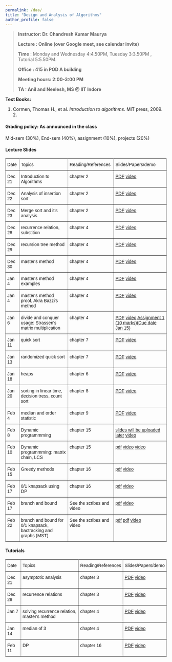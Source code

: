 ```yaml
---
permalink: /daa/
title: "Design and Analysis of Algorithms"
author_profile: false
---
```


>**Instructor:    Dr. Chandresh Kumar Maurya**
>
>**Lecture     :   Online (over Google meet, see calendar invite)**        
>
>**Time**         :    Monday and Wednesday 4:4.50PM, Tuesday 3:3.50PM , Tutorial 5:5.50PM.
>
>**Office       :    415 in POD A building** 
>
>**Meeting hours: 2:00-3:00  PM**  
>
>**TA			:   Anil and Neelesh, MS @ IIT Indore**

  **Text Books:**

  1.  Cormen, Thomas H., et al. *Introduction to algorithms*. MIT press, 2009.
        2. 

#### Grading policy: As announced in the class  

Mid-sem (30%), End-sem (40%), assignment (10%), projects (20%)

#### Lecture Slides

<style type="text/css">
.tg  {border-collapse:collapse;border-spacing:0;}
.tg td{font-family:Arial, sans-serif;font-size:14px;padding:10px 5px;border-style:solid;border-width:1px;overflow:hidden;word-break:normal;border-color:black;}
.tg th{font-family:Arial, sans-serif;font-size:14px;font-weight:normal;padding:10px 5px;border-style:solid;border-width:1px;overflow:hidden;word-break:normal;border-color:black;}
.tg .tg-0pky{border-color:inherit;text-align:left;vertical-align:top}
</style>
<table class="tg">
  <tr>
    <th class="tg-0pky">Date</th>
    <th class="tg-0pky">Topics</th>
    <th class="tg-0pky">Reading/References</th>
    <th class="tg-0pky">Slides/Papers/demo</th>
  </tr>
   <tr>
    <td class="tg-0pky">Dec 21</td>
    <td class="tg-0pky">Introduction to Algorithms</td>
    <td class="tg-0pky">chapter 2</td>
       <td class="tg-0pky"> <a href="https://drive.google.com/file/d/1mQmMETK8-muS2TDJtn1xbxspshdc01_x/view?usp=sharing">PDF</a>
       <a href="https://drive.google.com/file/d/1WHp8Ih2hxN4K5UXM0CcvMul3tNSjuBbL/view?usp=sharing"> video</a>
       </td> 
  </tr>
     <tr>
    <td class="tg-0pky">Dec 22</td>
    <td class="tg-0pky">Analysis of insertion sort</td>
    <td class="tg-0pky">chapter 2</td>
       <td class="tg-0pky"> <a href="https://drive.google.com/file/d/1mQmMETK8-muS2TDJtn1xbxspshdc01_x/view?usp=sharing">PDF</a>
       <a href="https://drive.google.com/file/d/18K6L5ut0jeZBvZ4zWNPZjfz_59n7ZZLM/view?usp=sharing">video</a>
       </td> 
  </tr>
     <tr>
    <td class="tg-0pky">Dec 23</td>
    <td class="tg-0pky">Merge sort and it's analysis</td>
    <td class="tg-0pky">chapter 2</td>
       <td class="tg-0pky"> <a href="https://drive.google.com/file/d/1mQmMETK8-muS2TDJtn1xbxspshdc01_x/view?usp=sharing">PDF</a>
       <a href=" https://drive.google.com/file/d/15HJsEpK_1bvGAXFPXUUufvDn5CniY4-p/view?usp=sharing">video</a>
       </td> 
  </tr>
      <tr>
    <td class="tg-0pky">Dec 28</td>
    <td class="tg-0pky">recurrence relation, substition </td>
    <td class="tg-0pky">chapter 4</td>
       <td class="tg-0pky"> <a href="https://drive.google.com/file/d/1yZfQpwqtxtu2vWtyCYypDHd-JB4VZYnF/view?usp=sharing">PDF</a>
       <a href="https://drive.google.com/file/d/1DxQmGy8qflN19ujSjMrO543SZUfaXI2R/view?usp=sharing">video</a>
       </td> 
  </tr>
     <tr>
    <td class="tg-0pky">Dec 29</td>
    <td class="tg-0pky"> recursion tree method</td>
    <td class="tg-0pky">chapter 4</td>
       <td class="tg-0pky"> <a href="https://drive.google.com/file/d/1yZfQpwqtxtu2vWtyCYypDHd-JB4VZYnF/view?usp=sharing">PDF</a>
       <a href=" https://drive.google.com/file/d/1Kefj2QrkgoUWWB5lpWBy0nE2EFy6fWbp/view?usp=sharing">video</a>
       </td> 
  </tr>
     <tr>
    <td class="tg-0pky">Dec 30</td>
    <td class="tg-0pky"> master's method</td>
    <td class="tg-0pky">chapter 4</td>
       <td class="tg-0pky"> <a href="https://drive.google.com/file/d/1yZfQpwqtxtu2vWtyCYypDHd-JB4VZYnF/view?usp=sharing">PDF</a>
       <a href="https://drive.google.com/file/d/1RQhxnCCx5vxucq4_OJloqUesW-USu6C-/view?usp=sharing">video</a>
       </td> 
  </tr>
      <tr>
    <td class="tg-0pky">Jan 4</td>
    <td class="tg-0pky"> master's method examples</td>
    <td class="tg-0pky">chapter 4</td>
       <td class="tg-0pky"> <a href="https://drive.google.com/file/d/1yZfQpwqtxtu2vWtyCYypDHd-JB4VZYnF/view?usp=sharing">PDF</a>
       <a href="https://drive.google.com/file/d/1T_lK_NfS3ssFkSdPkGJUvos4AiXJfaNc/view?usp=sharing">video</a>
       </td> 
  </tr>
       <tr>
    <td class="tg-0pky">Jan 4</td>
    <td class="tg-0pky"> master's method proof, Akra Bazzi's method</td>
    <td class="tg-0pky">chapter 4</td>
       <td class="tg-0pky"> <a href="https://drive.google.com/file/d/126Qlxz97plg4UcBX6yXKS1-9aeZbus6j/view?usp=sharing">PDF</a>
       <a href="https://drive.google.com/file/d/15ExhSgqAlURGgS6_EkLPGJJ8uz6mUL2y/view?usp=sharing">video</a>
       </td> 
  </tr>
        <tr>
    <td class="tg-0pky">Jan 6</td>
    <td class="tg-0pky">divide and conquer usage: Strassen's matrix multiplication </td>
    <td class="tg-0pky">chapter 4</td>
       <td class="tg-0pky"> <a href="https://drive.google.com/file/d/126Qlxz97plg4UcBX6yXKS1-9aeZbus6j/view?usp=sharing">PDF</a>
       <a href="https://drive.google.com/file/d/1UD6lnv45f6EDCbJX_nCm-RkREs2U2jHL/view?usp=sharing">video</a>
           <a href="  https://drive.google.com/file/d/1z_5C6LzEQjuFcDa8LzqAUDYvGEVzhRvf/view?usp=sharing">Assignment 1 (10 marks)(Due date Jan 15)</a>
       </td>           
  </tr>
      <tr>
    <td class="tg-0pky">Jan 11</td>
    <td class="tg-0pky"> quick sort</td>
    <td class="tg-0pky">chapter 7</td>
       <td class="tg-0pky"> <a href="https://drive.google.com/file/d/15Z40cmoV_pUY3Zx_mXBywPtLJi0zEfvM/view?usp=sharing">PDF</a>
       <a href="https://drive.google.com/file/d/1sECt0wRvNxpCacvcZDITuJfEX7qQR8LQ/view?usp=sharing">video</a>
       </td> 
  </tr>
     <tr>
    <td class="tg-0pky">Jan 13</td>
    <td class="tg-0pky">randomized  quick sort</td>
    <td class="tg-0pky">chapter 7</td>
       <td class="tg-0pky"> <a href="https://drive.google.com/file/d/15Z40cmoV_pUY3Zx_mXBywPtLJi0zEfvM/view?usp=sharing">PDF</a>
       <a href="https://drive.google.com/file/d/1CIjAzILPLpaBXGp2gOQ8TnVVczqaZf3x/view?usp=sharing">video</a>
       </td> 
  </tr>
     <tr>
    <td class="tg-0pky">Jan 18</td>
    <td class="tg-0pky">heaps</td>
    <td class="tg-0pky">chapter 6</td>
       <td class="tg-0pky"> <a href="https://drive.google.com/file/d/1PUzkOYuhQWuqeQRIk3YdABgtLCuL4UbK/view?usp=sharing">PDF</a>
       <a href="https://drive.google.com/file/d/17fiRFkcN93Yxy_W7N0U_SKMTNZGQ79rC/view?usp=sharing">video</a>
       </td> 
  </tr>
     <tr>
    <td class="tg-0pky">Jan 20</td>
    <td class="tg-0pky">sorting in linear time, decision tress, count sort</td>
    <td class="tg-0pky">chapter 8</td>
       <td class="tg-0pky"> <a href="https://drive.google.com/file/d/1hBTjI8xkJSmmOIClwVymLssRvCKUcn8_/view?usp=sharing">PDF</a>
       <a href="https://drive.google.com/file/d/1BzEwfP5NYxg0bSbmLOqxGHLZosG9V6Rt/view?usp=sharing">video</a>
       </td> 
  </tr>
     <tr>
    <td class="tg-0pky">Feb 4</td>
    <td class="tg-0pky">median and order statistic</td>
    <td class="tg-0pky">chapter 9</td>
       <td class="tg-0pky"> <a href="https://drive.google.com/file/d/1q-ltu33qltackucxZCFCIhw63yIbKcl9/view?usp=sharing">PDF</a>
       <a href="https://drive.google.com/file/d/1Y9NyxJRWUvyfDZgOIgLoSsEjr7JIJipr/view?usp=sharing">video</a>
       </td> 
  </tr>
     <tr>
    <td class="tg-0pky">Feb 8</td>
    <td class="tg-0pky">Dynamic programmming</td>
    <td class="tg-0pky">chapter 15</td>
       <td class="tg-0pky"> <a href="">slides will be uploaded later</a>
       <a href=" https://drive.google.com/file/d/18GWeABisdi8u4ZIVQKl-eUnOqBXVwrgt/view?usp=sharing">video</a>
       </td> 
  </tr> 
      <tr>
    <td class="tg-0pky">Feb 10</td>
    <td class="tg-0pky">Dynamic programmming: matrix chain, LCS</td>
    <td class="tg-0pky">chapter 15</td>
       <td class="tg-0pky"> <a href="https://drive.google.com/file/d/1ClE6J81jsxQUMEOlqP7958oCbvd0lmvJ/view?usp=sharing">pdf</a>
       <a href=" https://drive.google.com/file/d/1rkZoSX1jFuRIIvlOHFuxGzWsNJ6CbvD6/view?usp=sharing">video</a>
            <a href="https://drive.google.com/file/d/1hJZsmHBL2N74awNyPr5vwETNO1ghFUEC/view?usp=sharing">video</a>
       </td> 
  </tr>  
      <tr>
    <td class="tg-0pky">Feb 15</td>
    <td class="tg-0pky">Greedy methods</td>
    <td class="tg-0pky">chapter 16</td>
       <td class="tg-0pky"> <a href="https://drive.google.com/file/d/1BqPjtqJZP9sIpEH1Up7tMx1b3glcpTov/view?usp=sharing">pdf</a>
       <a href="https://drive.google.com/file/d/1C8z_PyJWBddl6TVvjRvX74vRQMO58pZQ/view?usp=sharing">video</a>          
       </td> 
    </tr>
     <tr>
    <td class="tg-0pky">Feb 17</td>
    <td class="tg-0pky">0/1 knapsack using DP</td>
    <td class="tg-0pky">chapter 16</td>
       <td class="tg-0pky"> <a href="https://drive.google.com/file/d/1HhubX8VW9WMLMk0LdasuAYwVXtIWjn3g/view?usp=sharing">pdf</a>
       <a href="https://drive.google.com/file/d/1lX--AlYglk7OSpvYknk5Qkv35TH0jf-y/view?usp=sharing">video</a>          
       </td> 
    </tr>
     <tr>
    <td class="tg-0pky">Feb 17</td>
    <td class="tg-0pky">branch and bound</td></td>
    <td class="tg-0pky">See the scribes and video</td>
       <td class="tg-0pky"> <a href="https://drive.google.com/file/d/1n0S21tAo7k4WEZhq_Y5TS5VtTCbm7SUF/view?usp=sharing">pdf</a>
       <a href="https://drive.google.com/file/d/1Ki90ooGB1tD5hTNKq6TF3oBlIk1tBBl-/view?usp=sharing">video</a>          
       </td> 
    </tr>
 <tr>
    <td class="tg-0pky">Feb 22</td>
    <td class="tg-0pky">branch and bound for 0/1 knapsack, bactracking and graphs (MST) </td></td>
    <td class="tg-0pky">See the scribes and video</td>
       <td class="tg-0pky"> <a href="https://drive.google.com/file/d/1urARYCOiA82gtNABRqRG_iqmEl1jhVWh/view?usp=sharing">pdf</a>
            <a href="https://drive.google.com/file/d/12FyK1vdJb2Pk-KmTkZyfmRBNPp9cT8te/view?usp=sharing">pdf</a>
       <a href="https://drive.google.com/file/d/1cdWW9_EAc6UeZPISWc9qEraZjQKS2LV7/view?usp=sharing">video</a>          
       </td> 
    </tr>
   </table>




#### Tutorials

<style type="text/css">
.tg  {border-collapse:collapse;border-spacing:0;}
.tg td{font-family:Arial, sans-serif;font-size:14px;padding:10px 5px;border-style:solid;border-width:1px;overflow:hidden;word-break:normal;border-color:black;}
.tg th{font-family:Arial, sans-serif;font-size:14px;font-weight:normal;padding:10px 5px;border-style:solid;border-width:1px;overflow:hidden;word-break:normal;border-color:black;}
.tg .tg-0pky{border-color:inherit;text-align:left;vertical-align:top}
</style>
<table class="tg">
    <tr>
    <th class="tg-0pky">Date</th>
    <th class="tg-0pky">Topics</th>
    <th class="tg-0pky">Reading/References</th>
    <th class="tg-0pky">Slides/Papers/demo</th>
  </tr>
   <tr>
    <td class="tg-0pky">Dec 21</td>
    <td class="tg-0pky">asymptotic analysis</td>
    <td class="tg-0pky">chapter 3</td>
       <td class="tg-0pky"> <a href="https://drive.google.com/file/d/1mQmMETK8-muS2TDJtn1xbxspshdc01_x/view?usp=sharing">PDF</a>
       <a href="https://drive.google.com/file/d/1vyY2t8O2sGQUZ4qJt7aTzLBvqLnnvizn/view?usp=sharing"> video</a>
       </td> 
  </tr>
     <tr>
    <td class="tg-0pky">Dec 28</td>
    <td class="tg-0pky">recurrence relations</td>
    <td class="tg-0pky">chapter 3</td>
       <td class="tg-0pky"> <a href="https://drive.google.com/file/d/18tT3SQXPssOKzhTvmAxo9j_sQH4LZ-dO/view?usp=sharing">PDF</a>
       <a href="https://drive.google.com/file/d/1rfEJIfc5kCYwIdQRkpUxD5fOQGuQUGq_/view?usp=sharing"> video</a>
       </td> 
  </tr>
    </tr>
     <tr>
    <td class="tg-0pky">Jan 7</td>
    <td class="tg-0pky">solving recurrence relation, master's method</td>
    <td class="tg-0pky">chapter 4</td>
       <td class="tg-0pky"> <a href="https://drive.google.com/file/d/1QeWVliUGGdW_qDEdTb1nionQg3-M6Yas/view?usp=sharing">PDF</a>
       <a href="https://drive.google.com/file/d/1rfEJIfc5kCYwIdQRkpUxD5fOQGuQUGq_/view?usp=sharing"> video</a>
       </td> 
  </tr>
 </tr>
     <tr>
    <td class="tg-0pky">Jan 14</td>
    <td class="tg-0pky">median of 3</td>
    <td class="tg-0pky">chapter 4</td>
       <td class="tg-0pky"> <a href="https://drive.google.com/file/d/1LZt3dSiVS39lttdLRJI-UbXhzbjqgF4A/view?usp=sharing">PDF</a>
       <a href="https://drive.google.com/file/d/1-4Vog3EKz-0lm163mDHuVOOOBHK96wmV/view?usp=sharing"> video</a>
       </td> 
  </tr>
     <tr>
    <td class="tg-0pky">Feb 11</td>
    <td class="tg-0pky">DP</td>
    <td class="tg-0pky">chapter 16</td>
       <td class="tg-0pky"> <a href="https://drive.google.com/file/d/1nmPChETPzRWKWGa3WrYd6LNoKa1EPac1/view?usp=sharing">PDF</a>
       <a href="https://drive.google.com/file/d/1OS8nlOoc7rTdlfwX9OTZDS47MfN0ZoM2/view?usp=sharing"> video</a>
       </td> 
  </tr>
</table>









 










